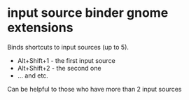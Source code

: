 # input source binder gnome extensions
Binds shortcuts to input sources (up to 5). 
* Alt+Shift+1 - the first input source
* Alt+Shift+2 - the second one
* ... and etc.

Can be helpful to those who have more than 2 input sources

